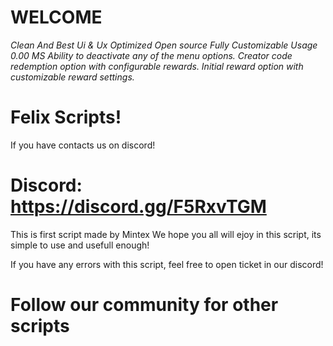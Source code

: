 # WELCOME
*Clean And Best Ui & Ux
 Optimized
 Open source
 Fully Customizable
 Usage 0.00 MS
 Ability to deactivate any of the menu options.
 Creator code redemption option with configurable rewards.
 Initial reward option with customizable reward settings.*

# Felix Scripts!

If you have contacts us on discord!

# Discord: https://discord.gg/F5RxvTGM 

This is first script made by Mintex
We hope you all will ejoy in this script, its simple to use and usefull enough!

If you have any errors with this script, feel free to open ticket in our discord!

# Follow our community for other scripts